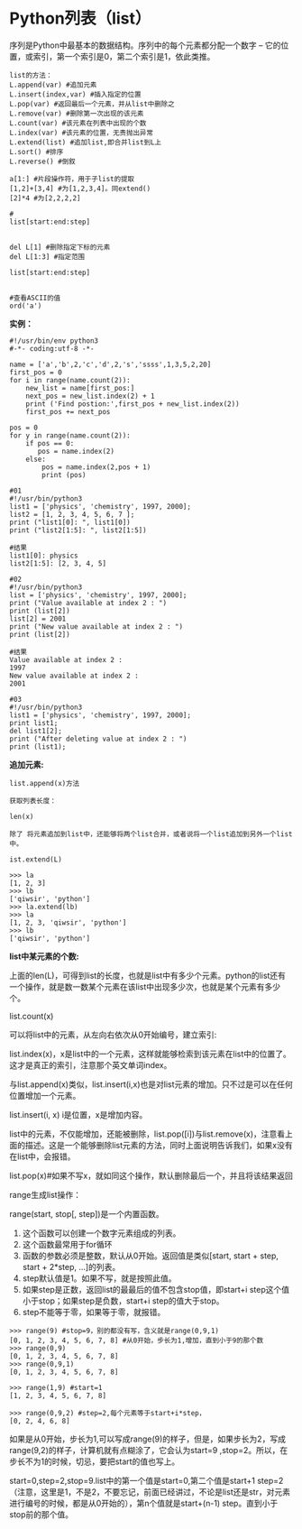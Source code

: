 # Python列表（list）

序列是Python中最基本的数据结构。序列中的每个元素都分配一个数字 – 它的位置，或索引，第一个索引是0，第二个索引是1，依此类推。

```
list的方法：
L.append(var) #追加元素
L.insert(index,var) #插入指定的位置
L.pop(var) #返回最后一个元素，并从list中删除之
L.remove(var) #删除第一次出现的该元素
L.count(var) #该元素在列表中出现的个数
L.index(var) #该元素的位置，无责抛出异常
L.extend(list) #追加list,即合并list到L上
L.sort() #排序
L.reverse() #倒叙

a[1:] #片段操作符，用于子list的提取
[1,2]+[3,4] #为[1,2,3,4]。同extend()
[2]*4 #为[2,2,2,2]

#
list[start:end:step]


del L[1] #删除指定下标的元素
del L[1:3] #指定范围

list[start:end:step]


#查看ASCII的值
ord('a')
```

**实例：**

```
#!/usr/bin/env python3
#-*- coding:utf-8 -*-

name = ['a','b',2,'c','d',2,'s','ssss',1,3,5,2,20]
first_pos = 0
for i in range(name.count(2)):
    new_list = name[first_pos:]
    next_pos = new_list.index(2) + 1
    print ('Find postion:',first_pos + new_list.index(2))
    first_pos += next_pos

pos = 0
for y in range(name.count(2)):
    if pos == 0:
       pos = name.index(2)
    else:
        pos = name.index(2,pos + 1)
        print (pos)
```

```
#01
#!/usr/bin/python3
list1 = ['physics', 'chemistry', 1997, 2000];
list2 = [1, 2, 3, 4, 5, 6, 7 ];
print ("list1[0]: ", list1[0])
print ("list2[1:5]: ", list2[1:5])

#结果
list1[0]: physics
list2[1:5]: [2, 3, 4, 5]

#02
#!/usr/bin/python3
list = ['physics', 'chemistry', 1997, 2000];
print ("Value available at index 2 : ")
print (list[2])
list[2] = 2001
print ("New value available at index 2 : ")
print (list[2])

#结果
Value available at index 2 :
1997
New value available at index 2 :
2001

#03
#!/usr/bin/python3
list1 = ['physics', 'chemistry', 1997, 2000];
print list1;
del list1[2];
print ("After deleting value at index 2 : ")
print (list1);
```

**追加元素:**

```
list.append(x)方法

获取列表长度：

len(x)

除了 将元素追加到list中，还能够将两个list合并，或者说将一个list追加到另外一个list中。

ist.extend(L)
```

```
>>> la
[1, 2, 3]
>>> lb
['qiwsir', 'python']
>>> la.extend(lb)
>>> la
[1, 2, 3, 'qiwsir', 'python']
>>> lb
['qiwsir', 'python']
```

**list中某元素的个数:**

上面的len\(L\)，可得到list的长度，也就是list中有多少个元素。python的list还有一个操作，就是数一数某个元素在该list中出现多少次，也就是某个元素有多少个。

list.count\(x\)

可以将list中的元素，从左向右依次从0开始编号，建立索引:

list.index\(x\)，x是list中的一个元素，这样就能够检索到该元素在list中的位置了。这才是真正的索引，注意那个英文单词index。

与list.append\(x\)类似，list.insert\(i,x\)也是对list元素的增加。只不过是可以在任何位置增加一个元素。

list.insert\(i, x\) i是位置，x是增加内容。

list中的元素，不仅能增加，还能被删除，list.pop\(\[i\]\)与list.remove\(x\)，注意看上面的描述。这是一个能够删除list元素的方法，同时上面说明告诉我们，如果x没有在list中，会报错。

list.pop\(x\)\#如果不写x，就如同这个操作，默认删除最后一个，并且将该结果返回

range生成list操作：

range\(start, stop\[, step\]\)是一个内置函数。

1. 这个函数可以创建一个数字元素组成的列表。
2. 这个函数最常用于for循环
3. 函数的参数必须是整数，默认从0开始。返回值是类似\[start, start + step, start + 2\*step, ...\]的列表。
4. step默认值是1。如果不写，就是按照此值。
5. 如果step是正数，返回list的最最后的值不包含stop值，即start+i step这个值小于stop；如果step是负数，start+i step的值大于stop。
6. step不能等于零，如果等于零，就报错。

```
>>> range(9) #stop=9，别的都没有写，含义就是range(0,9,1)
[0, 1, 2, 3, 4, 5, 6, 7, 8] #从0开始，步长为1,增加，直到小于9的那个数
>>> range(0,9)
[0, 1, 2, 3, 4, 5, 6, 7, 8]
>>> range(0,9,1)
[0, 1, 2, 3, 4, 5, 6, 7, 8]

>>> range(1,9) #start=1
[1, 2, 3, 4, 5, 6, 7, 8]

>>> range(0,9,2) #step=2,每个元素等于start+i*step，
[0, 2, 4, 6, 8]
```

如果是从0开始，步长为1,可以写成range\(9\)的样子，但是，如果步长为2，写成range\(9,2\)的样子，计算机就有点糊涂了，它会认为start=9 ,stop=2。所以，在步长不为1的时候，切忌，要把start的值也写上。

start=0,step=2,stop=9.list中的第一个值是start=0,第二个值是start+1 step=2（注意，这里是1，不是2，不要忘记，前面已经讲过，不论是list还是str，对元素进行编号的时候，都是从0开始的），第n个值就是start+\(n-1\) step。直到小于stop前的那个值。

